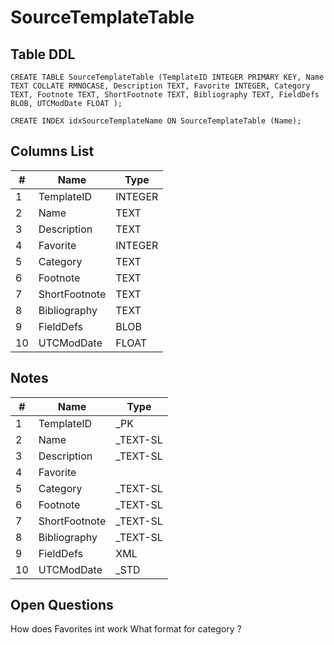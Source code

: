 # SourceTemplateTable

## Table DDL

```
CREATE TABLE SourceTemplateTable (TemplateID INTEGER PRIMARY KEY, Name TEXT COLLATE RMNOCASE, Description TEXT, Favorite INTEGER, Category TEXT, Footnote TEXT, ShortFootnote TEXT, Bibliography TEXT, FieldDefs BLOB, UTCModDate FLOAT );

CREATE INDEX idxSourceTemplateName ON SourceTemplateTable (Name);
```

## Columns List

| #  | Name          | Type      |
|----|---------------|-----------|
| 1  | TemplateID    | INTEGER   |
| 2  | Name          | TEXT      |
| 3  | Description   | TEXT      |
| 4  | Favorite      | INTEGER   |
| 5  | Category      | TEXT      |
| 6  | Footnote      | TEXT      |
| 7  | ShortFootnote | TEXT      |
| 8  | Bibliography  | TEXT      |
| 9  | FieldDefs     | BLOB      |
| 10 | UTCModDate    | FLOAT     |

## Notes

| #  | Name          | Type      |
|----|---------------|-----------|
| 1  | TemplateID    | _PK
| 2  | Name          | _TEXT-SL
| 3  | Description   | _TEXT-SL
| 4  | Favorite      | 
| 5  | Category      | _TEXT-SL
| 6  | Footnote      | _TEXT-SL
| 7  | ShortFootnote | _TEXT-SL
| 8  | Bibliography  | _TEXT-SL
| 9  | FieldDefs     |  XML
| 10 | UTCModDate    | _STD



## Open Questions

How does Favorites int work
What format for category ?